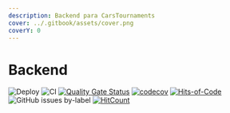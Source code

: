 ```yaml
---
description: Backend para CarsTournaments
cover: ../.gitbook/assets/cover.png
coverY: 0
---
```


# Backend

![Deploy](https://github.com/carsTournaments/backend/actions/workflows/deploy.yml/badge.svg) ![CI](https://github.com/carsTournaments/backend/actions/workflows/ci.yml/badge.svg) [![Quality Gate Status](https://sonarcloud.io/api/project\_badges/measure?project=carsTournaments\_backend\&metric=alert\_status)](https://sonarcloud.io/summary/new\_code?id=carsTournaments\_backend) [![codecov](https://codecov.io/gh/carsTournaments/backend/branch/master/graph/badge.svg?token=A738EDBZ4N)](https://codecov.io/gh/carsTournaments/backend) [![Hits-of-Code](https://hitsofcode.com/github/carstournaments/backend?branch=master)](https://hitsofcode.com/github/carstournaments/backend/view?branch=master) ![GitHub issues by-label](https://img.shields.io/github/issues/carstournaments/backend/bug?label=Bugs\&style=plastic) [![HitCount](https://hits.dwyl.com/carsTournaments/backend.svg?style=flat)](http://hits.dwyl.com/carsTournaments/backend)
